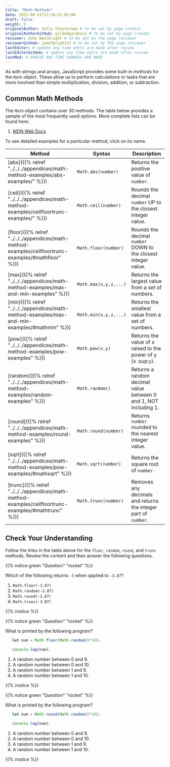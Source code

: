 ```yaml
---
title: "Math Methods"
date: 2023-08-31T13:16:22-05:00
draft: false
weight: 5
originalAuthor: Sally Steuterman # to be set by page creator
originalAuthorGitHub: gildedgardenia # to be set by page creator
reviewer: John Woolbright # to be set by the page reviewer
reviewerGitHub: jwoolbright23 # to be set by the page reviewer
lastEditor: # update any time edits are made after review
lastEditorGitHub: # update any time edits are made after review
lastMod: # UPDATE ANY TIME CHANGES ARE MADE
---
```


As with strings and arrays, JavaScript provides some built-in *methods* for the
`Math` object. These allow us to perform calculations or tasks that are more
involved than simple multiplication, division, addition, or subtraction.

## Common Math Methods

The `Math` object contains over 30 methods. The table below provides a sample
of the most frequently used options. More complete lists can be found here:

1. [MDN Web Docs](https://developer.mozilla.org/en-US/docs/Web/JavaScript/Reference/Global_Objects/Math)

To see detailed examples for a particular method, click on its name.

| Method | Syntax | Description |
|--------|--------|-------------|
| [abs]({{% relref "../../../appendices/math-method-examples/abs-examples/" %}}) | `Math.abs(number)` | Returns the positive value of `number`. |
| [ceil]({{% relref "../../../appendices/math-method-examples/ceilfloortrunc-examples/" %}}) | `Math.ceil(number)` | Rounds the decimal `number` UP to the closest integer value. |
| [floor]({{% relref "../../../appendices/math-method-examples/ceilfloortrunc-examples/#mathfloor" %}}) | `Math.floor(number)` | Rounds the decimal `number` DOWN to the closest integer value. |
| [max]({{% relref "../../../appendices/math-method-examples/max-and-min-examples" %}}) | `Math.max(x,y,z,...)` | Returns the largest value from a set of numbers. |
| [min]({{% relref "../../../appendices/math-method-examples/max-and-min-examples/#mathmin" %}}) | `Math.min(x,y,z,...)` | Returns the smallest value from a set of numbers. |
| [pow]({{% relref "../../../appendices/math-method-examples/pow-examples" %}}) | `Math.pow(x,y)` | Returns the value of x raised to the power of y (x :sup:`y`). |
| [random]({{% relref "../../../appendices/math-method-examples/random-examples" %}}) | `Math.random()` | Returns a random decimal value between 0 and 1, NOT including 1. |
| [round]({{% relref "../../../appendices/math-method-examples/round-examples" %}}) | `Math.round(number)` | Returns `number` rounded to the nearest integer value. |
| [sqrt]({{% relref "../../../appendices/math-method-examples/pow-examples/#mathsqrt" %}}) | `Math.sqrt(number)` | Returns the square root of `number`. |
| [trunc]({{% relref "../../../appendices/math-method-examples/ceilfloortrunc-examples/#mathtrunc" %}}) | `Math.trunc(number)` | Removes any decimals and returns the integer part of `number`. |

## Check Your Understanding

Follow the links in the table above for the `floor`, `random`, `round`,
and `trunc` methods. Review the content and then answer the following
questions.

{{% notice green "Question" "rocket" %}}

   Which of the following returns `-3` when applied to `-3.87`?

   1. `Math.floor(-3.87)`
   1. `Math.random(-3.87)`
   1. `Math.round(-3.87)`
   1. `Math.trunc(-3.87)`

{{% /notice %}}

<!-- 1, floor -->

{{% notice green "Question" "rocket" %}}

   What is printed by the following program?

   ```js {linenos=true}
      let num = Math.floor(Math.random()*10);

      console.log(num);
   ```

   1. A random number between 0 and 9.
   1. A random number between 0 and 10.
   1. A random number between 1 and 9.
   1. A random number between 1 and 10.

{{% /notice %}}

<!-- 1, random number between 0 and 9 -->

{{% notice green "Question" "rocket" %}}

   What is printed by the following program?

   ```js {linenos=true}
      let num = Math.round(Math.random()*10);

      console.log(num);
   ```

   1. A random number between 0 and 9.
   1. A random number between 0 and 10.
   1. A random number between 1 and 9.
   1. A random number between 1 and 10.

{{% /notice %}}

<!-- 2, a random number between 0 and 10 -->